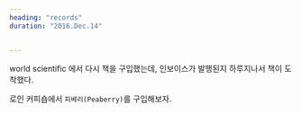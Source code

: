 ```yaml
---
heading: "records"
duration: "2016.Dec.14"


---
```


world scientific 에서 다시 책을 구입했는데, 인보이스가 발행된지 하루지나서 책이 도착했다.

로인 커피숍에서 `피베리(Peaberry)`를 구입해보자.
